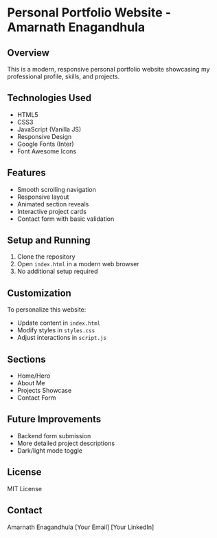 # Personal Portfolio Website - Amarnath Enagandhula

## Overview
This is a modern, responsive personal portfolio website showcasing my professional profile, skills, and projects.

## Technologies Used
- HTML5
- CSS3
- JavaScript (Vanilla JS)
- Responsive Design
- Google Fonts (Inter)
- Font Awesome Icons

## Features
- Smooth scrolling navigation
- Responsive layout
- Animated section reveals
- Interactive project cards
- Contact form with basic validation

## Setup and Running
1. Clone the repository
2. Open `index.html` in a modern web browser
3. No additional setup required

## Customization
To personalize this website:
- Update content in `index.html`
- Modify styles in `styles.css`
- Adjust interactions in `script.js`

## Sections
- Home/Hero
- About Me
- Projects Showcase
- Contact Form

## Future Improvements
- Backend form submission
- More detailed project descriptions
- Dark/light mode toggle

## License
MIT License

## Contact
Amarnath Enagandhula
[Your Email]
[Your LinkedIn]
